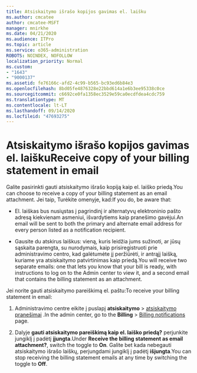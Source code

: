 ```yaml
---
title: Atsiskaitymo išrašo kopijos gavimas el. laišku
ms.author: cmcatee
author: cmcatee-MSFT
manager: mnirkhe
ms.date: 04/21/2020
ms.audience: ITPro
ms.topic: article
ms.service: o365-administration
ROBOTS: NOINDEX, NOFOLLOW
localization_priority: Normal
ms.custom:
- "1643"
- "9000137"
ms.assetid: fe76166c-afd2-4c99-b565-bc93ed6b84e3
ms.openlocfilehash: 8bd05fe4876328e22bbd614a1e6b3ee95338c0ce
ms.sourcegitcommit: c6692ce0fa1358ec3529e59ca0ecdfdea4cdc759
ms.translationtype: MT
ms.contentlocale: lt-LT
ms.lasthandoff: 09/14/2020
ms.locfileid: "47693275"
---
```

# <a name="receive-copy-of-your-billing-statement-in-email"></a><span data-ttu-id="9a25e-102">Atsiskaitymo išrašo kopijos gavimas el. laišku</span><span class="sxs-lookup"><span data-stu-id="9a25e-102">Receive copy of your billing statement in email</span></span>

<span data-ttu-id="9a25e-103">Galite pasirinkti gauti atsiskaitymo išrašo kopiją kaip el. laiško priedą.</span><span class="sxs-lookup"><span data-stu-id="9a25e-103">You can choose to receive a copy of your billing statement as an email attachment.</span></span> <span data-ttu-id="9a25e-104">Jei taip, Turėkite omenyje, kad:</span><span class="sxs-lookup"><span data-stu-id="9a25e-104">If you do, be aware that:</span></span>
  
- <span data-ttu-id="9a25e-105">El. laiškas bus nusiųstas į pagrindinį ir alternatyvų elektroninio pašto adresą kiekvienam asmeniui, išvardytiems kaip pranešimo gavėjui.</span><span class="sxs-lookup"><span data-stu-id="9a25e-105">An email will be sent to both the primary and alternate email address for every person listed as a notification recipient.</span></span>

- <span data-ttu-id="9a25e-106">Gausite du atskirus laiškus: vieną, kuris leidžia jums sužinoti, ar jūsų sąskaita parengta, su nurodymais, kaip prisiregistruoti prie administravimo centro, kad galėtumėte jį peržiūrėti, ir antrąjį laišką, kuriame yra atsiskaitymo patvirtinimas kaip priedą.</span><span class="sxs-lookup"><span data-stu-id="9a25e-106">You will receive two separate emails: one that lets you know that your bill is ready, with instructions to log on to the Admin center to view it, and a second email that contains the billing statement as an attachment.</span></span>

<span data-ttu-id="9a25e-107">Jei norite gauti atsiskaitymo pareiškimą el. paštu:</span><span class="sxs-lookup"><span data-stu-id="9a25e-107">To receive your billing statement in email:</span></span>
  
1. <span data-ttu-id="9a25e-108">Administravimo centre eikite į puslapį **atsiskaitymo** \> [atsiskaitymo pranešimai](https://go.microsoft.com/fwlink/p/?linkid=853212) .</span><span class="sxs-lookup"><span data-stu-id="9a25e-108">In the admin center, go to the **Billing** \> [Billing notifications](https://go.microsoft.com/fwlink/p/?linkid=853212) page.</span></span>

2. <span data-ttu-id="9a25e-109">Dalyje **gauti atsiskaitymo pareiškimą kaip el. laiško priedą?** perjunkite jungiklį į padėtį **įjungta**.</span><span class="sxs-lookup"><span data-stu-id="9a25e-109">Under **Receive the billing statement as email attachment?**, switch the toggle to **On**.</span></span> <span data-ttu-id="9a25e-110">Galite bet kada nebegauti atsiskaitymo išrašo laiškų, perjungdami jungiklį į padėtį **išjungta**.</span><span class="sxs-lookup"><span data-stu-id="9a25e-110">You can stop receiving the billing statement emails at any time by switching the toggle to **Off**.</span></span>